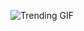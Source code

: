 
<!-- GIF_SECTION -->
![Trending GIF](https://media1.giphy.com/media/v1.Y2lkPThiYjIxNzcyanZ5YjFsM2JlZzV0cm1jNjA5ZjFyOWNvYjgwZW90cmsyb25mZW80YiZlcD12MV9naWZzX3NlYXJjaCZjdD1n/gyoipv2u40ekqz89Rk/giphy.gif)
<!-- END_GIF_SECTION -->
